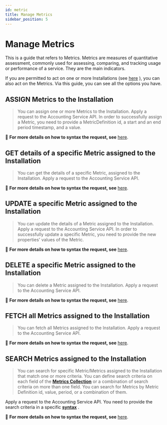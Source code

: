 ```yaml
---
id: metric
title: Manage Metrics
sidebar_position: 5
---
```


# Manage Metrics

This is a guide that refers to Metrics. Metrics are measures of quantitative
assessment, commonly used for assessing, comparing, and tracking usage or
performance of a service. They are the main indicators.

If you are permitted to act on one or more Installations (see [here](https://argoeu.github.io/argo-accounting/docs/api/installation#before-you-start)
), you can also act on the Metrics. Via this guide, you can see all the
options you have.

## ASSIGN Metrics to the Installation

> You can assign one or more Metrics to the Installation. Apply a request to
the Accounting Service API. In order to successfully assign a Metric, you
need to provide a MetricDefinition id, a start and an end period timestamp,
and a value.

📝 **For more details on how to syntax the request, see** [here](https://argoeu.github.io/argo-accounting/docs/api/metric#post---create-a-new-metric).

## GET details of a specific Metric assigned to the Installation

> You can get the details of a specific Metric, assigned to the
Installation. Apply a request to the Accounting Service API.

📝 **For more details on how to syntax the request, see** [here](https://argoeu.github.io/argo-accounting/docs/api/metric#get---fetch-an-existing-metric).

## UPDATE a specific Metric assigned to the Installation

> You can update the details of a Metric assigned to the Installation.
Apply a request to the Accounting Service API. In order to successfully
update a specific Metric, you need to provide the new properties' values
of the Metric.

📝 **For more details on how to syntax the request, see** [here](https://argoeu.github.io/argo-accounting/docs/api/metric#patch---update-an-existing-metric).

## DELETE a specific Metric assigned to the Installation

> You can delete a Metric assigned to the Installation. Apply a request to
the Accounting Service API.

📝 **For more details on how to syntax the request, see** [here](https://argoeu.github.io/argo-accounting/docs/api/metric#delete---delete-an-existing-metric).

## FETCH all Metrics assigned to the Installation

> You can fetch all Metrics assigned to the Installation. Apply a request to
the Accounting Service API.

📝 **For more details on how to syntax the request, see** [here](https://argoeu.github.io/argo-accounting/docs/api/collect_metrics#get---collecting-metrics-from-specific-installation).

## SEARCH Metrics assigned to the Installation

> You can search for specific Metric/Metrics assigned to the Installation
that match one or more criteria. You can define search criteria on each field
of the **[Metrics Collection](https://argoeu.github.io/argo-accounting/docs/api/metric)**
or a combination of search criteria on more than one field. You can search
for Metrics by Metric Definition id, value, period, or a combination of them.

Apply a request to the Accounting Service API. You need to provide the search
criteria in a specific
**[syntax](https://argoeu.github.io/argo-accounting/docs/guides/search-filter)**
.

📝 **For more details on how to syntax the request, see** [here](https://argoeu.github.io/argo-accounting/docs/api/metric#post---search-for-metrics).
